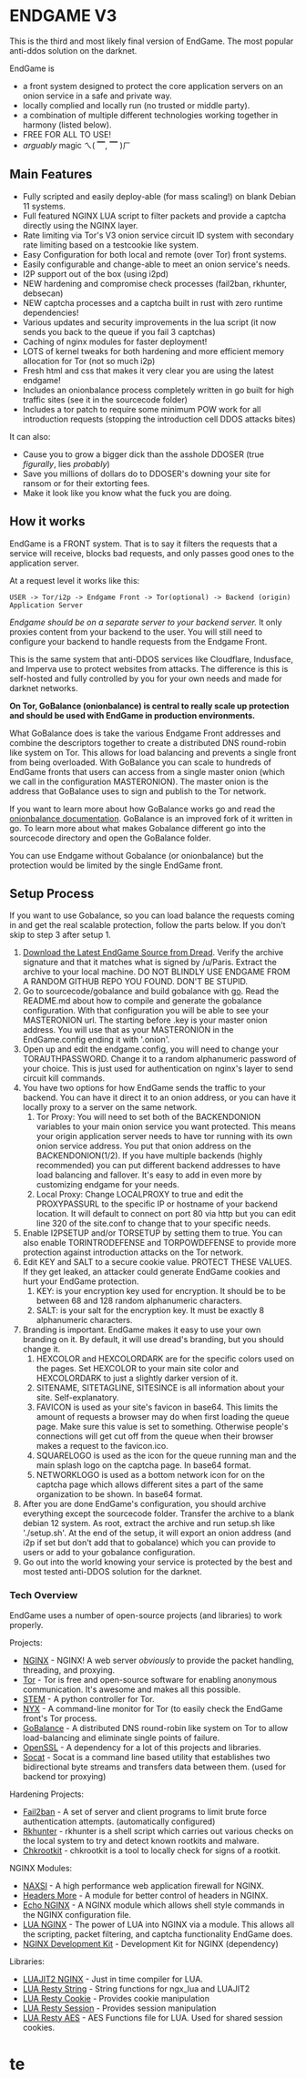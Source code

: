# ENDGAME V3

This is the third and most likely final version of EndGame. The most popular anti-ddos solution on the darknet.

EndGame is

- a front system designed to protect the core application servers on an onion service in a safe and private way.
- locally complied and locally run (no trusted or middle party).
- a combination of multiple different technologies working together in harmony (listed below).
- FREE FOR ALL TO USE!
- *arguably* magic ㄟ( ▔, ▔ )ㄏ

## Main Features

- Fully scripted and easily deploy-able (for mass scaling!) on blank Debian 11 systems.
- Full featured NGINX LUA script to filter packets and provide a captcha directly using the NGINX layer.
- Rate limiting via Tor's V3 onion service circuit ID system with secondary rate limiting based on a testcookie like system.
- Easy Configuration for both local and remote (over Tor) front systems.
- Easily configurable and change-able to meet an onion service's needs.
- I2P support out of the box (using i2pd)
- NEW hardening and compromise check processes (fail2ban, rkhunter, debsecan)
- NEW captcha processes and a captcha built in rust with zero runtime dependencies!
- Various updates and security improvements in the lua script (it now sends you back to the queue if you fail 3 captchas)
- Caching of nginx modules for faster deployment!
- LOTS of kernel tweaks for both hardening and more efficient memory allocation for Tor (not so much i2p)
- Fresh html and css that makes it very clear you are using the latest endgame!
- Includes an onionbalance process completely written in go built for high traffic sites (see it in the sourcecode folder)
- Includes a tor patch to require some minimum POW work for all introduction requests (stopping the introduction cell DDOS attacks bites)

It can also:
- Cause you to grow a bigger dick than the asshole DDOSER (true *figurally*, lies *probably*)
- Save you millions of dollars do to DDOSER's downing your site for ransom or for their extorting fees.
- Make it look like you know what the fuck you are doing.

## How it works

EndGame is a FRONT system. That is to say it filters the requests that a service will receive, blocks bad requests, and only passes good ones to the application server.

At a request level it works like this:

`USER -> Tor/i2p -> Endgame Front -> Tor(optional) -> Backend (origin) Application Server`

*Endgame should be on a separate server to your backend server.* It only proxies content from your backend to the user. You will still need to configure your backend to handle requests from the Endgame Front.

This is the same system that anti-DDOS services like Cloudflare, Indusface, and Imperva use to protect websites from attacks. The difference is this is self-hosted and fully controlled by you for your own needs and made for darknet networks.

**On Tor, GoBalance (onionbalance) is central to really scale up protection and should be used with EndGame in production environments.**

What GoBalance does is take the various Endgame Front addresses and combine the descriptors together to create a distributed DNS round-robin like system on Tor. This allows for load balancing and prevents a single front from being overloaded. With GoBalance you can scale to hundreds of EndGame fronts that users can access from a single master onion (which we call in the configuration MASTERONION). The master onion is the address that GoBalance uses to sign and publish to the Tor network.

If you want to learn more about how GoBalance works go and read the [onionbalance documentation](https://onionbalance.readthedocs.io/en/latest/index.html). GoBalance is an improved fork of it written in go. To learn more about what makes Gobalance different go into the sourcecode directory and open the GoBalance folder.

You can use Endgame without Gobalance (or onionbalance) but the protection would be limited by the single EndGame front.

## Setup Process

If you want to use Gobalance, so you can load balance the requests coming in and get the real scalable protection, follow the parts below. If you don't skip to step 3 after setup 1.

1. [Download the Latest EndGame Source from Dread](http://dreadytofatroptsdj6io7l3xptbet6onoyno2yv7jicoxknyazubrad.onion/d/endgame). Verify the archive signature and that it matches what is signed by /u/Paris. Extract the archive to your local machine. DO NOT BLINDLY USE ENDGAME FROM A RANDOM GITHUB REPO YOU FOUND. DON'T BE STUPID.
2. Go to sourcecode/gobalance and build gobalance with [go](https://go.dev). Read the README.md about how to compile and generate the gobalance configuration. With that configuration you will be able to see your MASTERONION url. The starting before .key is your master onion address. You will use that as your MASTERONION in the EndGame.config ending it with '.onion'.
3. Open up and edit the endgame.config, you will need to change your TORAUTHPASSWORD. Change it to a random alphanumeric password of your choice. This is just used for authentication on nginx's layer to send circuit kill commands.
4. You have two options for how EndGame sends the traffic to your backend. You can have it direct it to an onion address, or you can have it locally proxy to a server on the same network.
   1. Tor Proxy: You will need to set both of the BACKENDONION variables to your main onion service you want protected. This means your origin application server needs to have tor running with its own onion service address. You put that onion address on the BACKENDONION(1/2). If you have multiple backends (highly recommended) you can put different backend addresses to have load balancing and fallover. It's easy to add in even more by customizing endgame for your needs.
   2. Local Proxy: Change LOCALPROXY to true and edit the PROXYPASSURL to the specific IP or hostname of your backend location. It will default to connect on port 80 via http but you can edit line 320 of the site.conf to change that to your specific needs.
5. Enable I2PSETUP and/or TORSETUP by setting them to true. You can also enable TORINTRODEFENSE and TORPOWDEFENSE to provide more protection against introduction attacks on the Tor network.
6. Edit KEY and SALT to a secure cookie value. PROTECT THESE VALUES. If they get leaked, an attacker could generate EndGame cookies and hurt your EndGame protection.
   1. KEY: is your encryption key used for encryption. It should be to be between 68 and 128 random alphanumeric characters.
   2. SALT: is your salt for the encryption key. It must be exactly 8 alphanumeric characters.
7. Branding is important. EndGame makes it easy to use your own branding on it. By default, it will use dread's branding, but you should change it.
   1. HEXCOLOR and HEXCOLORDARK are for the specific colors used on the pages. Set HEXCOLOR to your main site color and HEXCOLORDARK to just a slightly darker version of it.
   2. SITENAME, SITETAGLINE, SITESINCE is all information about your site. Self-explanatory.
   3. FAVICON is used as your site's favicon in base64. This limits the amount of requests a browser may do when first loading the queue page. Make sure this value is set to something. Otherwise people's connections will get cut off from the queue when their browser makes a request to the favicon.ico.
   4. SQUARELOGO is used as the icon for the queue running man and the main splash logo on the captcha page. In base64 format.
   5. NETWORKLOGO is used as a bottom network icon for on the captcha page which allows different sites a part of the same organization to be shown. In base64 format.
8. After you are done EndGame's configuration, you should archive everything except the sourcecode folder. Transfer the archive to a blank debian 12 system. As root, extract the archive and run setup.sh like './setup.sh'. At the end of the setup, it will export an onion address (and i2p if set but don't add that to gobalance) which you can provide to users or add to your gobalance configuration.
9. Go out into the world knowing your service is protected by the best and most tested anti-DDOS solution for the darknet.

### Tech Overview

EndGame uses a number of open-source projects (and libraries) to work properly.

Projects:
* [NGINX](https://NGINX.org/) - NGINX! A web server *obviously* to provide the packet handling, threading, and proxying.
* [Tor](https://www.torproject.org/) - Tor is free and open-source software for enabling anonymous communication. It's awesome and makes all this possible.
* [STEM](https://stem.torproject.org/) - A python controller for Tor.
* [NYX](https://nyx.torproject.org/) - A command-line monitor for Tor (to easily check the EndGame front's Tor process.
* [GoBalance](http://yylovpz7taca7jfrub3wltxabzzjp34fngj5lpwl6eo47ekt5cxs6mid.onion/n0tr1v/gobalance) - A distributed DNS round-robin like system on Tor to allow load-balancing and eliminate single points of failure.
* [OpenSSL](https://www.openssl.org/) - A dependency for a lot of this projects and libraries.
* [Socat](http://www.dest-unreach.org/socat/) - Socat is a command line based utility that establishes two bidirectional byte streams and transfers data between them. (used for backend tor proxying)

Hardening Projects:
* [Fail2ban](https://www.fail2ban.org/) - A set of server and client programs to limit brute force authentication attempts. (automatically configured)
* [Rkhunter](http://rkhunter.sourceforge.net/) - rkhunter is a shell script which carries out various checks on the local system to try and detect known rootkits and malware.
* [Chkrootkit](https://www.chkrootkit.org/) - chkrootkit is a tool to locally check for signs of a rootkit.

NGINX Modules:
* [NAXSI](https://github.com/nbs-system/naxsi) - A high performance web application firewall for NGINX.
* [Headers More](https://github.com/openresty/headers-more-NGINX-module) - A module for better control of headers in NGINX.
* [Echo NGINX](https://github.com/openresty/echo-nginx-module) - A NGINX module which allows shell style commands in the NGINX configuration file.
* [LUA NGINX](https://github.com/openresty/lua-nginx-module) - The power of LUA into NGINX via a module. This allows all the scripting, packet filtering, and captcha functionality EndGame does.
* [NGINX Development Kit](https://github.com/vision5/ngx_devel_kit) - Development Kit for NGINX (dependency)

Libraries:
* [LUAJIT2 NGINX](https://github.com/openresty/luajit2) - Just in time compiler for LUA.
* [LUA Resty String](https://github.com/openresty/lua-resty-string) - String functions for ngx_lua and LUAJIT2
* [LUA Resty Cookie](https://github.com/cloudflare/lua-resty-cookie) - Provides cookie manipulation
* [LUA Resty Session](https://github.com/bungle/lua-resty-session) - Provides session manipulation
* [LUA Resty AES](https://github.com/c64bob/lua-resty-aes/raw/master/lib/resty/aes_functions.lua) - AES Functions file for LUA. Used for shared session cookies.
# te
